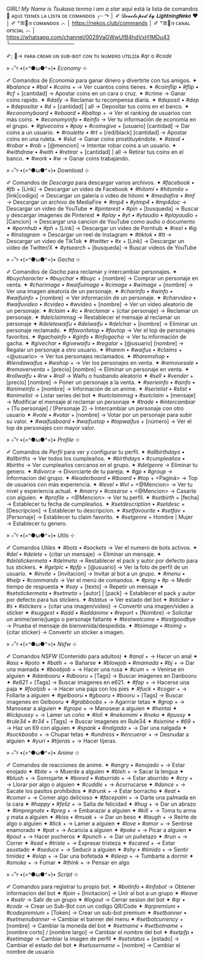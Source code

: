 GIRL! *_My Name is Tsukasa tenma i am a star_* aquí está la lista de comandos 🌟
ᴀǫᴜɪ ᴛɪᴇɴᴇs ʟᴀ ʟɪsᴛᴀ ᴅᴇ ᴄᴏᴍᴀɴᴅᴏs
╭┈ ↷
│ ✐ 𝓓𝓮𝓿𝓮𝓵𝓸𝓹𝓮𝓭 𝓫𝔂 𝙇𝙞𝙜𝙝𝙩𝙣𝙞𝙣𝙜𝙉𝙚𝙠𝙤 ❤️
│ ✐ ꒷ꕤ💎ദ ᴄᴏᴍᴀɴᴅᴏs ෴
│ https://nekos.club/commands
│ ✐ ꒷ꕤ💎ദ ᴄᴀɴᴀʟ ᴏғɪᴄɪᴀʟ ෴
│ https://whatsapp.com/channel/0029VaGWwUfB4hdVxH1MDu43
╰─────────────────

✐; 💎→ ᴘᴀʀᴀ ᴄʀᴇᴀʀ ᴜɴ sᴜʙ-ʙᴏᴛ ᴄᴏɴ ᴛᴜ ɴᴜᴍᴇʀᴏ ᴜᴛɪʟɪᴢᴀ *#qr* o *#code*

»  ⊹˚୨ •(=^●ω●^=)•  *Economy* ⊹

✐ Comandos de *Economia* para ganar dinero y divertirte con tus amigos.
✦ *#balance • #bal • #coins* + <usuario>
→ Ver cuantos coins tienes.
✦ *#coinflip • #flip • #cf* + [cantidad]
→ Apostar coins en un cara o cruz.
✦ *#crime*
→ Ganar coins rapido.
✦ *#daily*
→ Reclamar tu recompensa diaria.
✦ *#deposit • #dep • #depositar • #d* + [cantidad] | all
→ Depositar tus coins en el banco.
✦ *#economyboard • #eboard • #baltop* + <pagina>
→ Ver el ranking de usuarios con más coins.
✦ *#economyinfo • #einfo*
→ Ver tu información de economía en el grupo.
✦ *#givecoins • #pay • #coinsgive* + [usuario] [cantidad]
→ Dar coins a un usuario.
✦ *#roulette • #rt* + [red/black] [cantidad]
→ Apostar coins en una ruleta.
✦ *#slut*
→ Ganar coins prostituyéndote.
✦ *#steal • #robar • #rob* + [@mencion]
→ Intentar robar coins a un usuario.
✦ *#withdraw • #with • #retirar* + [cantidad] | all
→ Retirar tus coins en el banco.
✦ *#work • #w*
→ Ganar coins trabajando.

»  ⊹˚୨ •(=^●ω●^=)•  *Download* ⊹

✐ Comandos de *Descarga* para descargar varios archivos.
✦ *#facebook • #fb* + [Link]
→ Descargar un video de Facebook
✦ *#hitomi • #hitomila* + [link|codigo]
→ Descargar un galería o video de hitomi
✦ *#mediafire • #mf*
→ Descargar un archivo de MediaFire
✦ *#mp4 • #ytmp4 • #mp4doc*
→ Descargar un video de YouTube
✦ *#pinterest • #pin* + [busqueda]
→ Buscar y descargar imagenes de Pinterest
✦ *#play • #yt • #ytaudio • #playaudio* + [Cancion]
→ Descargar una cancion de YouTube como audio o documento
✦ *#pornhub • #ph* + [Link]
→ Descargar un video de Pornhub
✦ *#reel • #ig • #instagram*
→ Descargar un reel de Instagram
✦ *#tiktok • #tt*
→ Descargar un video de TikTok
✦ *#twitter • #x* + [Link]
→ Descargar un video de Twitter/X
✦ *#ytsearch* + [busqueda]
→ Buscar videos de YouTube

»  ⊹˚୨ •(=^●ω●^=)•  *Gacha* ⊹

✐ Comandos de *Gacha* para reclamar y intercambiar personajes.
✦ *#buycharacter • #buychar • #buyc* + [nombre]
→ Comprar un personaje en venta.
✦ *#charimage • #waifuimage • #cimage • #wimage* + [nombre]
→ Ver una imagen aleatoria de un personaje.
✦ *#charinfo • #winfo • #waifuinfo* + [nombre]
→ Ver información de un personaje.
✦ *#charvideo • #waifuvideo • #cvideo • #wvideo* + [nombre]
→ Ver un video aleatorio de un personaje.
✦ *#claim • #c • #reclamar* + {citar personaje}
→ Reclamar un personaje.
✦ *#delclaimmsg*
→ Restablecer el mensaje al reclamar un personaje
✦ *#deletewaifu • #delwaifu • #delchar* + [nombre]
→ Eliminar un personaje reclamado.
✦ *#favoritetop • #favtop*
→ Ver el top de personajes favoritos.
✦ *#gachainfo • #ginfo • #infogacha*
→ Ver tu información de gacha.
✦ *#givechar • #givewaifu • #regalar* + [@usuario] [nombre]
→ Regalar un personaje a otro usuario.
✦ *#harem • #waifus • #claims* + <@usuario>
→ Ver tus personajes reclamados.
✦ *#haremshop • #tiendawaifus • #wshop* + <Pagina>
→ Ver los personajes en venta.
✦ *#removesale • #removerventa* + [precio] [nombre]
→ Eliminar un personaje en venta.
✦ *#rollwaifu • #rw • #roll*
→ Waifu o husbando aleatorio
✦ *#sell • #vender* + [precio] [nombre]
→ Poner un personaje a la venta.
✦ *#serieinfo • #ainfo • #animeinfo* + [nombre]
→ Información de un anime.
✦ *#serielist • #slist • #animelist*
→ Listar series del bot
✦ *#setclaimmsg • #setclaim* + [mensaje]
→ Modificar el mensaje al reclamar un personaje
✦ *#trade • #intercambiar* + [Tu personaje] / [Personaje 2]
→ Intercambiar un personaje con otro usuario
✦ *#vote • #votar* + [nombre]
→ Votar por un personaje para subir su valor.
✦ *#waifusboard • #waifustop • #topwaifus* + [número]
→ Ver el top de personajes con mayor valor.

»  ⊹˚୨ •(=^●ω●^=)•  *Profile* ⊹

✐ Comandos de *Perfil* para ver y configurar tu perfil.
✦ *#allbirthdays • #allbirths*
→ Ver todos los cumpleaños.
✦ *#birthdays • #cumpleaños • #births*
→ Ver cumpleaños cercanos en el grupo.
✦ *#delgenre*
→ Eliminar tu genero.
✦ *#divorce*
→ Divorciarte de tu pareja.
✦ *#gp • #group*
→ Informacion del grupo.
✦ *#leaderboard • #lboard • #top* + <Paginá>
→ Top de usuarios con más experiencia.
✦ *#level • #lvl* + <@Mencion>
→ Ver tu nivel y experiencia actual.
✦ *#marry • #casarse* + <@Mencion>
→ Casarte con alguien.
✦ *#profile* + <@Mencion>
→ Ver tu perfil.
✦ *#setbirth* + [fecha]
→ Establecer tu fecha de cumpleaños.
✦ *#setdescription • #setdesc* + [Descripcion]
→ Establecer tu descripcion.
✦ *#setfavourite • #setfav* + [Personaje]
→ Establecer tu claim favorito.
✦ *#setgenre* + Hombre | Mujer
→ Establecer tu genero.

»  ⊹˚୨ •(=^●ω●^=)•  *Utils* ⊹

✐ Comandos *Utiles*
✦ *#bots • #sockets*
→ Ver el numero de bots activos.
✦ *#del • #delete* + {citar un mensaje}
→ Eliminar un mensaje.
✦ *#delstickermeta • #delmeta*
→ Restablecer el pack y autor por defecto para tus stickers.
✦ *#getpic • #pfp* + [@usuario]
→ Ver la foto de perfil de un usuario.
✦ *#invite* + [Invitacion]
→ Invitar al bot a un grupo.
✦ *#menu • #help • #commands*
→ Ver el menú de comandos.
✦ *#ping • #p*
→ Medir tiempo de respuesta
✦ *#say* + [texto]
→ Repetir un mensaje
✦ *#setstickermeta • #setmeta* + [autor] | [pack]
→ Establecer el pack y autor por defecto para tus stickers.
✦ *#status*
→ Ver estado del bot
✦ *#sticker • #s • #stickers* + {citar una imagen/video}
→ Convertir una imagen/video a sticker
✦ *#suggest • #add • #addanime • #report* + [Nombre]
→ Solicitar un anime/serie/juego o personaje faltante
✦ *#testwelcome • #testgoodbye*
→ Prueba el mensaje de bienvenida/despedida.
✦ *#toimage • #toimg* + {citar sticker}
→ Convertir un sticker a imagen.

»  ⊹˚୨ •(=^●ω●^=)•  *Nsfw* ⊹

✐ Comandos *NSFW* (Contenido para adultos)
✦ *#anal* + <mencion>
→ Hacer un anal
✦ *#ass • #poto*
✦ *#bath* + <mencion>
→ Bañarse
✦ *#blowjob • #mamada • #bj* + <mencion>
→ Dar una mamada
✦ *#boobjob* + <mencion>
→ Hacer una rusa
✦ *#cum* + <mencion>
→ Venirse en alguien
✦ *#danbooru • #dbooru* + [Tags]
→ Buscar imagenes en Danbooru
✦ *#e621* + [Tags]
→ Buscar imagenes en e621.
✦ *#fap* + <mencion>
→ Hacerse una paja
✦ *#footjob* + <mencion>
→ Hacer una paja con los pies
✦ *#fuck • #coger* + <mencion>
→ Follarte a alguien
✦ *#gelbooru • #gbooru • #booru* + [Tags]
→ Buscar imagenes en Gelbooru
✦ *#grabboobs* + <mencion>
→ Agarrrar tetas
✦ *#grop* + <mencion>
→ Manosear a alguien
✦ *#grope* + <mencion>
→ Manosear a alguien
✦ *#hentai*
✦ *#lickpussy* + <mencion>
→ Lamer un coño
✦ *#loli*
✦ *#nekomimi • #neko*
✦ *#pussy*
✦ *#rule34 • #r34* + [Tags]
→ Buscar imagenes en Rule34
✦ *#sixnine • #69* + <mencion>
→ Haz un 69 con alguien
✦ *#spank • #nalgada* + <mencion>
→ Dar una nalgada
✦ *#suckboobs* + <mencion>
→ Chupar tetas
✦ *#undress • #encuerar* + <mencion>
→ Desnudar a alguien
✦ *#yuri • #tijeras* + <mencion>
→ Hacer tijeras.

»  ⊹˚୨ •(=^●ω●^=)•  *Anime* ⊹

✐ Comandos de reacciones de anime.
✦ *#angry • #enojado* + <mencion>
→ Estar enojado
✦ *#bite* + <mencion>
→ Muerde a alguien
✦ *#bleh* + <mencion>
→ Sacar la lengua
✦ *#blush* + <mencion>
→ Sonrojarte
✦ *#bored • #aburrido* + <mencion>
→ Estar aburrido
✦ *#cry* + <mencion>
→ Llorar por algo o alguien
✦ *#cuddle* + <mencion>
→ Acurrucarse
✦ *#dance* + <mencion>
→ Sacate los pasitos prohíbidos
✦ *#drunk* + <mencion>
→ Estar borracho
✦ *#eat • #comer* + <mencion>
→ Comer algo delicioso
✦ *#facepalm* + <mencion>
→ Darte una palmada en la cara
✦ *#happy • #feliz* + <mencion>
→ Salta de felicidad
✦ *#hug* + <mencion>
→ Dar un abrazo
✦ *#impregnate • #preg* + <mencion>
→ Embarazar a alguien
✦ *#kill* + <mencion>
→ Toma tu arma y mata a alguien
✦ *#kiss • #muak* + <mencion>
→ Dar un beso
✦ *#laugh* + <mencion>
→ Reírte de algo o alguien
✦ *#lick* + <mencion>
→ Lamer a alguien
✦ *#love • #amor* + <mencion>
→ Sentirse enamorado
✦ *#pat* + <mencion>
→ Acaricia a alguien
✦ *#poke* + <mencion>
→ Picar a alguien
✦ *#pout* + <mencion>
→ Hacer pucheros
✦ *#punch* + <mencion>
→ Dar un puñetazo
✦ *#run* + <mencion>
→ Correr
✦ *#sad • #triste* + <mencion>
→ Expresar tristeza
✦ *#scared* + <mencion>
→ Estar asustado
✦ *#seduce* + <mencion>
→ Seducir a alguien
✦ *#shy • #timido* + <mencion>
→ Sentir timidez
✦ *#slap* + <mencion>
→ Dar una bofetada
✦ *#sleep* + <mencion>
→ Tumbarte a dormir
✦ *#smoke* + <mencion>
→ Fumar
✦ *#think* + <mencion>
→ Pensar en algo

»  ⊹˚୨ •(=^●ω●^=)•  *Script* ⊹

✐ Comandos para registrar tu propio bot.
✦ *#botinfo • #infobot*
→ Obtener informacion del bot
✦ *#join* + [Invitacion]
→ Unir al bot a un grupo
✦ *#leave • #salir*
→ Salir de un grupo
✦ *#logout*
→ Cerrar sesion del bot
✦ *#qr • #code*
→ Crear un Sub-Bot con un codigo QR/Code
✦ *#qrpremium • #codepremium* + [Token]
→ Crear un sub-bot premium
✦ *#setbanner • #setmenubanner*
→ Cambiar el banner del menu
✦ *#setbotcurrency* + [nombre]
→ Cambiar la moneda del bot
✦ *#setname • #setbotname* + [nombre corto] / [nombre largo]
→ Cambiar el nombre del bot
✦ *#setpfp • #setimage*
→ Cambiar la imagen de perfil
✦ *#setstatus* + [estado]
→ Cambiar el estado del bot
✦ *#setusername* + [nombre]
→ Cambiar el nombre de usuario
